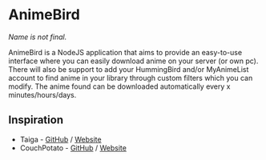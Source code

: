# AnimeBird
*Name is not final.*

AnimeBird is a NodeJS application that aims to provide an easy-to-use interface where you can easily download anime on your server (or own pc). There will also be support to add your HummingBird and/or MyAnimeList account to find anime in your library through custom filters which you can modify. The anime found can be downloaded automatically every x minutes/hours/days.

## Inspiration

 - Taiga - [GitHub](https://github.com/erengy/taiga) / [Website](http://taiga.moe/)
 - CouchPotato - [GitHub](https://github.com/CouchPotato/CouchPotatoServer) / [Website](https://couchpota.to/)
